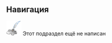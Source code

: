 ## Навигация
![Раздел не написан](lib/imgs/custom_web/planned_section.png) Этот подраздел ещё не написан





